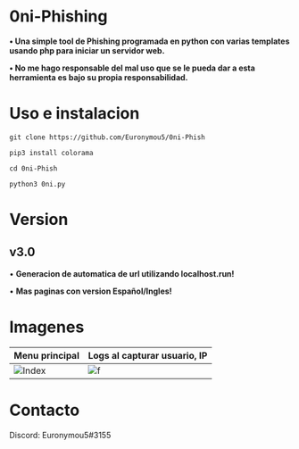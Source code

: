 # 0ni-Phishing
**• Una simple tool de Phishing programada en python con varias templates usando php para iniciar un servidor web.**

**• No me hago responsable del mal uso que se le pueda dar a esta herramienta es bajo su propia responsabilidad.**

# Uso e instalacion
```
git clone https://github.com/Euronymou5/0ni-Phish
```
```
pip3 install colorama
```
```
cd 0ni-Phish
```
```
python3 0ni.py
```
# Version
## v3.0

• **Generacion de automatica de url utilizando localhost.run!**

• **Mas paginas con version Español/Ingles!**

# Imagenes
| Menu principal | Logs al capturar usuario, IP |	
| -------------- | ---------------------- |   
|![Index](https://media.discordapp.net/attachments/995599976463859713/1071685830567002164/image.png?width=527&height=315)|![f](https://media.discordapp.net/attachments/995599976463859713/1071690535875641374/image.png?width=638&height=386)

# Contacto
Discord: Euronymou5#3155
